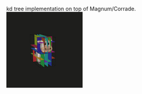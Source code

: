 kd tree implementation on top of Magnum/Corrade.
![Alt Text](https://github.com/Janos95/kdtree/blob/master/kdtree.gif)
